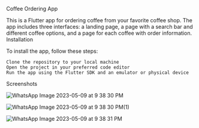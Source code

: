 Coffee Ordering App

This is a Flutter app for ordering coffee from your favorite coffee shop. The app includes three interfaces: a landing page, a page with a search bar and different coffee options, and a page for each coffee with order information.
Installation

To install the app, follow these steps:

    Clone the repository to your local machine
    Open the project in your preferred code editor
    Run the app using the Flutter SDK and an emulator or physical device

Screenshots

![WhatsApp Image 2023-05-09 at 9 38 30 PM](https://github.com/Abuqami/CoffeeApp/assets/107142239/167eb451-ebef-43d5-8e35-333b74069b3a)

![WhatsApp Image 2023-05-09 at 9 38 30 PM(1)](https://github.com/Abuqami/CoffeeApp/assets/107142239/00af9885-3737-479c-b6ff-9ecb78d8583f)

![WhatsApp Image 2023-05-09 at 9 38 31 PM](https://github.com/Abuqami/CoffeeApp/assets/107142239/51ee8c55-729b-4c5f-bbee-05f96dc93448)

